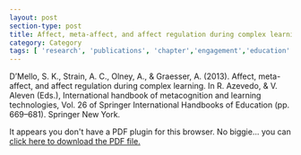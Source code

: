 ```yaml
---
layout: post
section-type: post
title: Affect, meta-affect, and affect regulation during complex learning
category: Category
tags: [ 'research', 'publications', 'chapter','engagement','education' ]
---
```

D’Mello, S. K., Strain, A. C., Olney, A., & Graesser, A. (2013). Affect, meta-affect, and affect regulation during complex learning. In R. Azevedo, & V. Aleven (Eds.), International handbook of metacognition and learning technologies, Vol. 26 of Springer International Handbooks of Education (pp. 669–681). Springer New York. 

<object data="https://umdrive.memphis.edu/aolney/public/publications/dmello-metacog-book10-submit.pdf" type="application/pdf" width="100%" height="600px">
 
  <p>It appears you don't have a PDF plugin for this browser.
  No biggie... you can <a href="https://umdrive.memphis.edu/aolney/public/publications/dmello-metacog-book10-submit.pdf">click here to
  download the PDF file.</a></p>
  
</object>
